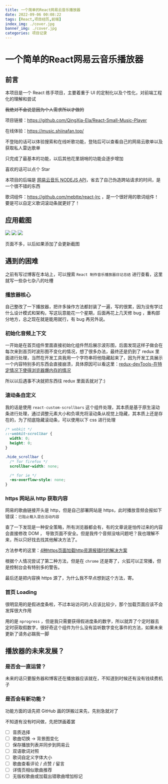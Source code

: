 ```yaml
---
title: 一个简单的React网易云音乐播放器
date: 2022-09-06 00:08:22
tags: [React,项目经历,前端]
index_img: ./cover.jpg
banner_img: ./cover.jpg
categories: 项目记录
---
```


# 一个简单的React网易云音乐播放器

## 前言

本项目是一个 React 练手项目，主要着重于 UI 的定制化以及个性化，对前端工程化的理解和尝试

~~我绝对不会说是因为个人需求所以才做的~~

项目链接：https://github.com/QingXia-Ela/React-Small-Music-Player

在线体验：https://music.shiinafan.top/

不登陆的话可以体验搜索和在线听歌功能，登陆后可以查看自己的网易云歌单以及获取私人雷达歌单

只完成了最基本的功能，以后其他花里胡哨的功能会逐步增加

喜欢的话可以点个 Star

本项目的后端是 [网易云音乐 NODEJS API](https://github.com/Binaryify/NeteaseCloudMusicApi)，省去了自己伪造跨站请求的时间，是一个很不错的东西

歌词组件：https://github.com/mebtte/react-lrc ，是一个很好用的歌词组件！要是可以自定义歌词滚动条就更好了！

## 应用截图

![](/content/blog/一个简单的React网易云音乐播放器/web1.jpg)
![](/content/blog/一个简单的React网易云音乐播放器/web2.jpg)
![](/content/blog/一个简单的React网易云音乐播放器/web3.jpg)

页面不多，以后如果添加了会更新截图

## 遇到的困难

之前有写过博客在本站上，可以搜索 `React 制作音乐播放器日记总结` 进行查看，这里就写一些杂七杂八的吐槽

### 播放器核心

自己整改了一下播放器，把许多操作方法都封装了一遍，写的很累，因为没有学过什么设计模式和架构，写这玩意能花一个星期，后面再花上几天修 bug ，重构部分地方，总之现在就是能用就行，有 bug 再另外说。

### 初始化音频上下文

一开始是在首页组件里面直接初始化组件然后展示波形图，后面发现这样子做会在每次来到首页时波形图不变化的情况，想了很多办法，最终还是扔到了 redux 里面进行处理，当然在开发工具我用一个字符串将他隐藏起来了，因为开发工具展示一个内容特别多的东西会直接崩溃，具体原因可以看这里：[redux-devTools-在特定情况下使得浏览器爆内存的情况](https://blog.shiinafan.top/2022/08/21/React%E5%88%B6%E4%BD%9C%E9%9F%B3%E4%B9%90%E6%92%AD%E6%94%BE%E5%99%A8%E6%97%A5%E8%AE%B0%E6%80%BB%E7%BB%93-3/#redux-devTools-%E5%9C%A8%E7%89%B9%E5%AE%9A%E6%83%85%E5%86%B5%E4%B8%8B%E4%BD%BF%E5%BE%97%E6%B5%8F%E8%A7%88%E5%99%A8%E7%88%86%E5%86%85%E5%AD%98%E7%9A%84%E6%83%85%E5%86%B5)

所以以后遇事不决就把东西往 redux 里面丢就对了:)

### 滚动条自定义

我的话是使用 `react-custom-scrollbars` 这个组件处理，其本质是基于原生滚动条进行处理，通过调整元素大小和负填充将滚动条从视觉上隐藏，其本质上还是存在的，为了彻底隐藏滚动条，可以使用以下 css 进行处理

```css
/* webkit */
::-webkit-scrollbar {
  width: 0;
  height: 0;
}

.hide_scrollbar {
  /* for firefox */
  scrollbar-width: none;

  /* for ie */
  -ms-overflow-style: none;
}
```
### https 网站从 http 获取内容

网易的歌曲链接开头是 http，但是自己部署网站是 https，此时播放音频会报如下错误：`已阻止载入混合活动内容`

查了一下发现是一种安全策略，所有浏览器都会有，有的文章说是怕传过来的内容会直接修改 DOM ， 导致页面不安全。但是我传个音频没啥问题吧？我也理解不来，所以只好找去找其他解决方法了。

方法参考的这里：[4种https页面加载http资源报错时的解决方案](https://blog.csdn.net/snsHL9db69ccu1aIKl9r/article/details/122053166)

根据个人情况尝试了第二种方法，但是在 `chrome` 还是寄了，火狐可以正常播，但是控制台会有特别多的警告。

最后还是把内容换 https 源了，为什么我不早点想到这个方法，寄。

### 首页 Loading

很明显用的是假进度条啦，不过本站访问的人应该比较少，那个加载页面应该不会发挥很大作用

用的是 `nprogress` ，但是我只需要获得假进度条的数字，所以就弄了个定时器去定时获取假数字，很好奇这个组件为什么没有监听数字变化事件的方法，如果未来更新了请务必踹我一脚

## 播放器的未来发展？

### 是否会一直运营？

未来的话只要服务器和博客还在播放器应该就在，不知道到时候还有没有钱续费机子

### 是否会有新功能？

功能方面的话先把 GitHub 画的饼搬过来先，先别急就对了

不知道有没有时间做，先把饼画着罢

- [ ] 音质选择
- [ ] 歌曲切换 -> 背景图变化
- [ ] 保存播放列表并同步到网易云
- [ ] 双语歌词对照
- [ ] 歌词自定义字体大小
- [ ] 歌曲查看评论 / 点赞 / 留言
- [ ] 详情页相似歌曲推荐
- [ ] 无版权歌曲或加载出错歌曲增加标记